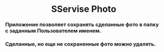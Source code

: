<h1 align="center">SServise Photo</h1>
<h3 align="left">Приложение позволяет сохранять сделанные фото в папку с заданным Пользователем именем. </h3>
<h3 align="left">Сделанные, но еще не сохраненные фото можно удалять. </h3>
